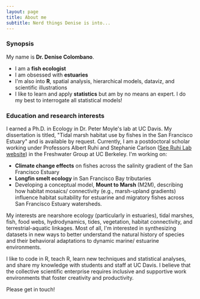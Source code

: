 ```yaml
---
layout: page
title: About me
subtitle: Nerd things Denise is into...
---
```


### Synopsis

My name is **Dr. Denise Colombano**. 

- I am a **fish ecologist**
- I am obsessed with **estuaries**
- I'm also into **R**, spatial analysis, hierarchical models, dataviz, and scientific illustrations
- I like to learn and apply **statistics** but am by no means an expert. I do my best to interrogate all statistical models!


### Education and research interests

I earned a Ph.D. in Ecology in Dr. Peter Moyle's lab at UC Davis. My dissertation is titled, "Tidal marsh habitat use by fishes in the San Francisco Estuary" and is available by request. Currently, I am a postdoctoral scholar working under Professors Albert Ruhi and Stephanie Carlson ([See Ruhi Lab website](https://nature.berkeley.edu/ruhilab/lab-members/denise-colombano/)) in the Freshwater Group at UC Berkeley. I'm working on:

- **Climate change effects** on fishes across the salinity gradient of the San Francisco Estuary
- **Longfin smelt ecology** in San Francisco Bay tributaries
- Developing a conceptual model, **Mount to Marsh** (M2M), describing how habitat mosaics/ connectivity (e.g., marsh-upland gradients) influence habitat suitability for estuarine and migratory fishes across San Francisco Estuary watersheds.

My interests are nearshore ecology (particularly in estuaries), tidal marshes, fish, food webs, hydrodynamics, tides, vegetation, habitat connectivity, and terrestrial-aquatic linkages. Most of all, I'm interested in synthesizing datasets in new ways to better understand the natural history of species and their behavioral adaptations to dynamic marine/ estuarine environments.

I like to code in R, teach R, learn new techniques and statistical analyses, and share my knowledge with students and staff at UC Davis. I believe that the collective scientific enterprise requires inclusive and supportive work environments that foster creativity and productivity.

Please get in touch!
